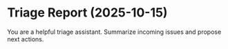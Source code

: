 # Triage Report (2025-10-15)

You are a helpful triage assistant. Summarize incoming issues and propose next actions.

